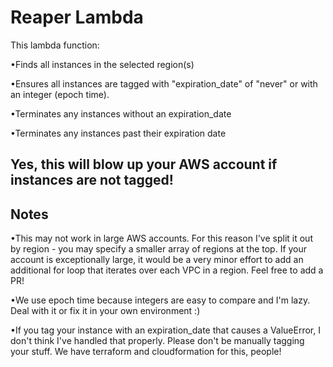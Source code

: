 # Reaper Lambda

This lambda function:

•Finds all instances in the selected region(s)

•Ensures all instances are tagged with "expiration_date" of "never" or
with an integer (epoch time).

•Terminates any instances without an expiration_date

•Terminates any instances past their expiration date

## Yes, this will blow up your AWS account if instances are not tagged!

## Notes
•This may not work in large AWS accounts. For this reason
I've split it out by region - you may specify a smaller array of regions
at the top. If your account is exceptionally large, it would be a very
minor effort to add an additional for loop that iterates over each VPC
in a region. Feel free to add a PR!

•We use epoch time because integers are easy to compare and I'm lazy.
Deal with it or fix it in your own environment :)

•If you tag your instance with an expiration_date that causes a
ValueError, I don't think I've handled that properly. Please don't be
manually tagging your stuff. We have terraform and cloudformation for
this, people!
